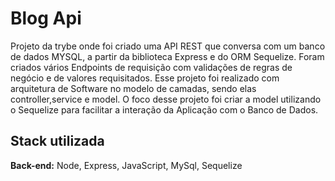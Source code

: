 
# Blog Api

Projeto da trybe onde foi criado uma API REST que conversa com um banco de dados MYSQL, a 
partir da biblioteca Express e do ORM Sequelize. Foram criados vários Endpoints de requisição
com validações de regras de negócio e de valores requisitados. Esse projeto foi realizado 
com arquitetura de Software no modelo de camadas, sendo elas controller,service e model. 
O foco desse projeto foi criar a model utilizando o Sequelize para facilitar a interação da
Aplicação com o Banco de Dados.  
## Stack utilizada

**Back-end:** Node, Express, JavaScript, MySql, Sequelize

